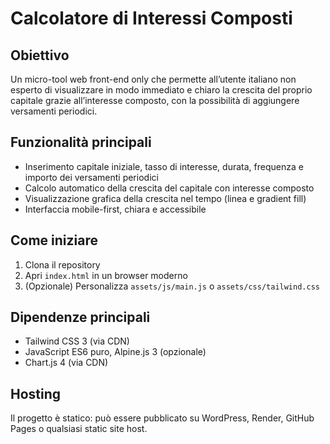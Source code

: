 # Calcolatore di Interessi Composti

## Obiettivo
Un micro-tool web front-end only che permette all’utente italiano non esperto di visualizzare in modo immediato e chiaro la crescita del proprio capitale grazie all’interesse composto, con la possibilità di aggiungere versamenti periodici.

## Funzionalità principali
- Inserimento capitale iniziale, tasso di interesse, durata, frequenza e importo dei versamenti periodici
- Calcolo automatico della crescita del capitale con interesse composto
- Visualizzazione grafica della crescita nel tempo (linea e gradient fill)
- Interfaccia mobile-first, chiara e accessibile

## Come iniziare
1. Clona il repository
2. Apri `index.html` in un browser moderno
3. (Opzionale) Personalizza `assets/js/main.js` o `assets/css/tailwind.css`

## Dipendenze principali
- Tailwind CSS 3 (via CDN)
- JavaScript ES6 puro, Alpine.js 3 (opzionale)
- Chart.js 4 (via CDN)

## Hosting
Il progetto è statico: può essere pubblicato su WordPress, Render, GitHub Pages o qualsiasi static site host.
